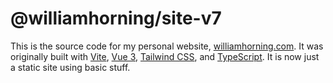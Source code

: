 # @williamhorning/site-v7
This is the source code for my personal website, [williamhorning.com](https://williamhorning.com). It was originally built with [Vite](https://vitejs.dev/), [Vue 3](https://v3.vuejs.org/), [Tailwind CSS](https://tailwindcss.com/), and [TypeScript](https://www.typescriptlang.org/). It is now just a static site using basic stuff.